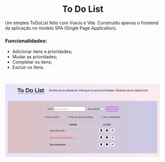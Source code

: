 <h1 align="center"> To Do List </h1>

<p>Um simples ToDoList feito com VueJs e Vite. Construído apenas o frontend da aplicação no modelo SPA (Single Page Application).<p>
<h3>Funcionalidades:</h3>
<ul>
  <li>Adicionar itens e prioridades;</li>
  <li>Mudar as prioridades;</li>
  <li>Completar os itens;</li>
  <li>Excluir os itens.</li>
</ul>
<br>


![ToDoList com três itens adicionados.](public/images/imagem_2022-08-11_180102383.png)
